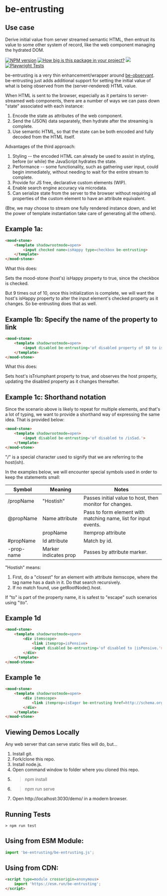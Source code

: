 # be-entrusting

## Use case

Derive initial value from server streamed semantic HTML, then entrust its value to some other system of record, like the web component managing the hydrated DOM.

[![NPM version](https://badge.fury.io/js/be-entrusting.png)](http://badge.fury.io/js/be-entrusting)
[![How big is this package in your project?](https://img.shields.io/bundlephobia/minzip/be-entrusting?style=for-the-badge)](https://bundlephobia.com/result?p=be-entrusting)
<img src="http://img.badgesize.io/https://cdn.jsdelivr.net/npm/be-entrusting?compression=gzip">
[![Playwright Tests](https://github.com/bahrus/be-entrusting/actions/workflows/CI.yml/badge.svg?branch=baseline)](https://github.com/bahrus/be-entrusting/actions/workflows/CI.yml)

be-entrusting is a very thin enhancement/wrapper around [be-observant](https://github.com/bahrus/be-observant).  be-entrusting just adds additional support for setting the initial value of what is being observed from the (server-rendered) HTML value.

When HTML is sent to the browser, especially as it pertains to server-streamed web components, there are a number of ways we can pass down "state" associated with each instance:

1.  Encode the state as attributes of the web component.
2.  Send the (JSON) data separately, then hydrate after the streaming is complete.
3.  Use semantic HTML, so that the state can be both encoded and fully decoded from the HTML itself.

Advantages of the third approach:

1.  Styling -- the encoded HTML can already be used to assist in styling, before (or while) the JavaScript hydrates the state.
2.  Performance -- some functionality, such as gathering user input, could begin immediately, without needing to wait for the entire stream to complete.
3.  Provide for JS free, declarative custom elements (WIP).
4.  Enable search engine accuracy via microdata.
5.  Can serialize state from the server to the browser without requiring all properties of the custom element to have an attribute equivalent.

 (Btw, we may choose to stream one fully rendered instance down, and let the power of template instantiation take care of generating all the others).

## Example 1a:

```html
<mood-stone>
    <template shadowrootmode=open>
        <input checked name=isHappy type=checkbox be-entrusting>
    </template>
</mood-stone>
```

What this does:

Sets the mood-stone (host's) isHappy property to true, since the checkbox is checked.

But 9 times out of 10, once this initialization is complete, we will want the host's isHappy property to alter the input element's checked property as it changes.  So be-entrusting does that as well.

## Example 1b: Specify the name of the property to link

```html
<mood-stone>
    <template shadowrootmode=open>
        <input disabled be-entrusting='of disabled property of $0 to is triumphant property of host.'>
    </template>
</mood-stone>
```

What this does:

Sets host's isTriumphant property to true, and observes the host property, updating the disabled property as it changes thereafter.

## Example 1c:  Shorthand notation 

Since the scenario above is likely to repeat for multiple elements, and that's a lot of typing, we want to provide a shorthand way of expressing the same idea.  That is provided below:

```html
<mood-stone>
    <template shadowrootmode=open>
        <input disabled be-entrusting='of disabled to /isSad.'>
    </template>
</mood-stone>
```

"/" is a special character used to signify that we are referring to the host(ish).

In the examples below, we will encounter special symbols used in order to keep the statements small:

| Symbol      | Meaning              | Notes                                                                                |
|-------------|----------------------|--------------------------------------------------------------------------------------|
| /propName   |"Hostish"             | Passes initial value to host, then monitor for changes.                              |
| @propName   |Name attribute        | Pass to form element with matching name, list for input events.                      |
| |propName   |Itemprop attribute    | If contenteditible, listens for input events.  Otherwise, uses be-value-added.       |
| #propName   |Id attribute          | Match by id.                                                                         |
| -prop-name  |Marker indicates prop | Passes by attribute marker.                                                          |


"Hostish" means:

1.  First, do a "closest" for an element with attribute itemscope, where the tag name has a dash in it.  Do that search recursively.  
2.  If no match found, use getRootNode().host.

If "to" is part of the property name, it is safest to "escape" such scenarios using "\to".

## Example 1d

```html
<mood-stone>
    <template shadowrootmode=open>
        <div itemscope>
            <link itemprop=isPensive>
            <input disabled be-entrusting='of disabled to |isPensive.'>
        </div>
    </template>
</mood-stone>
```

## Example 1e

```html
<mood-stone>
    <template shadowrootmode=open>
        <div itemscope>
            <link itemprop=isEager be-entrusting href=http://schema.org/True>
        </div>
    </template>
</mood-stone>
```

## Viewing Demos Locally

Any web server that can serve static files will do, but...

1.  Install git.
2.  Fork/clone this repo.
3.  Install node.js.
4.  Open command window to folder where you cloned this repo.
5.  > npm install
6.  > npm run serve
7.  Open http://localhost:3030/demo/ in a modern browser.

## Running Tests

```
> npm run test
```

## Using from ESM Module:

```JavaScript
import 'be-entrusting/be-entrusting.js';
```

## Using from CDN:

```html
<script type=module crossorigin=anonymous>
    import 'https://esm.run/be-entrusting';
</script>
```


